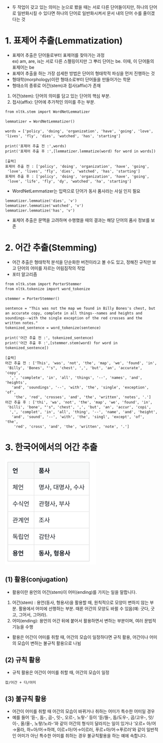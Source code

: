 - 두 작업이 갖고 있는 의미는 눈으로 봤을 때는 서로 다른 단어들이지만, 하나의 단어로 일반화시킬 수 있다면 하나의 단어로 일반화시켜서 문서 내의 단어 수를 줄이겠다는 것
# 1. 표제어 추출(Lemmatization)
- 표제어 추출은 단어들로부터 표제어를 찾아가는 과정   
ex) am, are, is는 서로 다른 스펠링이지만 그 뿌리 단어는 be. 이때, 이 단어들의 표제어는 be
- 표제어 추출을 하는 가장 섬세한 방법은 단어의 형태학적 파싱을 먼저 진행하는 것
- 형태학(morphology)이란 형태소로부터 단어들을 만들어가는 학문
- 형태소의 종류로 어간(stem)과 접사(affix)가 존재
1. 어간(stem): 단어의 의미를 담고 있는 단어의 핵심 부분.
2. 접사(affix): 단어에 추가적인 의미를 주는 부분.
```
from nltk.stem import WordNetLemmatizer

lemmatizer = WordNetLemmatizer()

words = ['policy', 'doing', 'organization', 'have', 'going', 'love', 'lives', 'fly', 'dies', 'watched', 'has', 'starting']

print('표제어 추출 전 :',words)
print('표제어 추출 후 :',[lemmatizer.lemmatize(word) for word in words])

[출력]
표제어 추출 전 : ['policy', 'doing', 'organization', 'have', 'going',
 'love', 'lives', 'fly', 'dies', 'watched', 'has', 'starting']
표제어 추출 후 : ['policy', 'doing', 'organization', 'have', 'going',
 'love', 'life', 'fly', 'dy', 'watched', 'ha', 'starting']
```
- WordNetLemmatizer는 입력으로 단어가 동사 품사라는 사실 인지 필요
```
lemmatizer.lemmatize('dies', 'v')
lemmatizer.lemmatize('watched', 'v')
lemmatizer.lemmatize('has', 'v')
```
- 표제어 추출은 문맥을 고려하며 수행했을 때의 결과는 해당 단어의 품사 정보를 보존
# 2. 어간 추출(Stemming)
- 어간 추출은 형태학적 분석을 단순화한 버전이라고 볼 수도 있고, 정해진 규칙만 보고 단어의 어미를 자르는 어림짐작의 작업
- 포터 알고리즘
```
from nltk.stem import PorterStemmer
from nltk.tokenize import word_tokenize

stemmer = PorterStemmer()

sentence = "This was not the map we found in Billy Bones's chest, but an accurate copy, complete in all things--names and heights and soundings--with the single exception of the red crosses and the written notes."
tokenized_sentence = word_tokenize(sentence)

print('어간 추출 전 :', tokenized_sentence)
print('어간 추출 후 :',[stemmer.stem(word) for word in tokenized_sentence])

[출력]
어간 추출 전 : ['This', 'was', 'not', 'the', 'map', 'we', 'found', 'in',
 'Billy', 'Bones', "'s", 'chest', ',', 'but', 'an', 'accurate', 'copy',
  ',', 'complete', 'in', 'all', 'things', '--', 'names', 'and', 'heights',
   'and', 'soundings', '--', 'with', 'the', 'single', 'exception', 'of',
    'the', 'red', 'crosses', 'and', 'the', 'written', 'notes', '.']
어간 추출 후 : ['thi', 'wa', 'not', 'the', 'map', 'we', 'found', 'in',
 'billi', 'bone', "'s", 'chest', ',', 'but', 'an', 'accur', 'copi',
  ',', 'complet', 'in', 'all', 'thing', '--', 'name', 'and', 'height',
   'and', 'sound', '--', 'with', 'the', 'singl', 'except', 'of', 'the',
    'red', 'cross', 'and', 'the', 'written', 'note', '.']
```

# 3. 한국어에서의 어간 추출
![korea_tag.png](korea_tag.png)
## (1) 활용(conjugation)
- 활용이란 용언의 어간(stem)이 어미(ending)를 가지는 일을 말합니다.
1. 어간(stem) : 용언(동사, 형용사)을 활용할 때, 원칙적으로 모양이 변하지 않는 부분. 활용에서 어미에 선행하는 부분. 때론 어간의 모양도 바뀔 수 있음(예: 긋다, 긋고, 그어서, 그어라).
2. 어미(ending): 용언의 어간 뒤에 붙어서 활용하면서 변하는 부분이며, 여러 문법적 기능을 수행
- 활용은 어간이 어미를 취할 때, 어간의 모습이 일정하다면 규칙 활용, 어간이나 어미의 모습이 변하는 불규칙 활용으로 나뉨
## (2) 규칙 활용
- 규칙 활용은 어간이 어미를 취할 때, 어간의 모습이 일정
```
잡/어간 + 다/어미
```
## (3) 불규칙 활용
- 어간이 어미를 취할 때 어간의 모습이 바뀌거나 취하는 어미가 특수한 어미일 경우
- 예를 들어 ‘듣-, 돕-, 곱-, 잇-, 오르-, 노랗-’ 등이 ‘듣/들-, 돕/도우-, 곱/고우-, 잇/이-, 올/올-, 노랗/노라-’와 같이 어간의 형식이 달라지는 일이 있거나 ‘오르+ 아/어→올라, 하+아/어→하여, 이르+아/어→이르러, 푸르+아/어→푸르러’와 같이 일반적인 어미가 아닌 특수한 어미를 취하는 경우 불규칙활용을 하는 예에 속합니다.